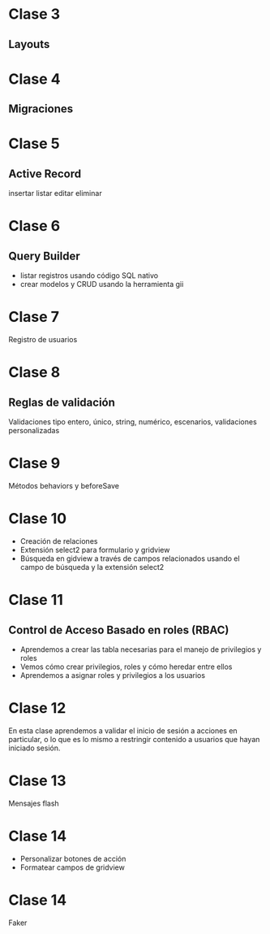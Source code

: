Clase 3
=======

Layouts
-------

Clase 4
=======

Migraciones
-----------

Clase 5
=======

Active Record
-------------
 insertar
 listar
 editar
 eliminar
 
Clase 6
=======

Query Builder
-------------

- listar registros usando código SQL nativo
- crear modelos y CRUD usando la herramienta gii

Clase 7
=======

Registro de usuarios

Clase 8
=======

Reglas de validación
--------------------

Validaciones tipo entero, único, string, numérico, escenarios, validaciones personalizadas

Clase 9
=======

Métodos behaviors y beforeSave

Clase 10
========

- Creación de relaciones
- Extensión select2 para formulario y gridview
- Búsqueda en gidview a través de campos relacionados usando el campo de búsqueda y la extensión select2

Clase 11
========
Control de Acceso Basado en roles (RBAC)
----------------------------------------
- Aprendemos a crear las tabla necesarias para el manejo de privilegios y roles
- Vemos cómo crear privilegios, roles y cómo heredar entre ellos
- Aprendemos a asignar roles y privilegios a los usuarios

Clase 12
========
En esta clase aprendemos a validar el inicio de sesión a acciones en particular, 
o lo que es lo mismo a restringir contenido a usuarios que hayan iniciado sesión.

Clase 13
========
Mensajes flash

Clase 14
========
- Personalizar botones de acción
- Formatear campos de gridview

Clase 14
========
Faker